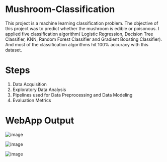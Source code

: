 # Mushroom-Classification
This project is a machine learning classification problem. The objective of this project was to predict whether the mushroom is edible or poisonous. I applied five classification algorithm( Logistic Regression, Decision Tree Classifier, KNN, Random Forest Classifier and Gradient Boosting Classifier). And most of the classification algorithms hit 100% accuracy with this dataset.

# Steps
  1. Data Acquisition
  2. Exploratory Data Analysis
  3. Pipelines used for Data Preprocessing and Data Modeling
  4. Evaluation Metrics

# WebApp Output

![image](https://user-images.githubusercontent.com/81914291/215445242-19af6181-b06e-4529-9540-a8dc2aad62dd.png)

![image](https://user-images.githubusercontent.com/81914291/215445509-a85f8cd7-e910-4a45-9b17-a517ad5cbfc7.png)

![image](https://user-images.githubusercontent.com/81914291/215445565-d35d4ffa-c48b-4a75-aec8-ffdf404a9ccb.png)


